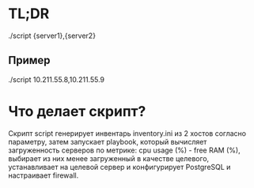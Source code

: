 # TL;DR
./script {server1},{server2}

## Пример
./script 10.211.55.8,10.211.55.9

# Что делает скрипт?
Скрипт script генерирует инвентарь inventory.ini из 2 хостов согласно параметру, затем запускает playbook, который вычисляет загруженность серверов по метрике: cpu usage (%) - free RAM (%), выбирает из них менее загруженный в качестве целевого, устанавливает на целевой сервер и конфигурирует PostgreSQL и настраивает firewall.

